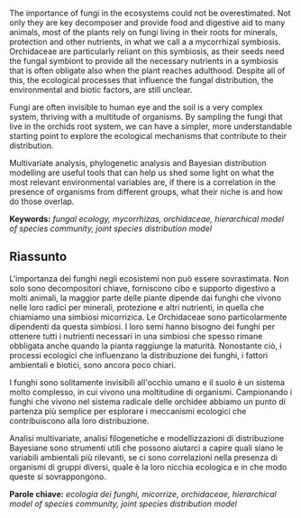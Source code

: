 The importance of fungi in the ecosystems could not be overestimated. Not only they are key decomposer and provide food and digestive aid to many animals, most of the plants rely on fungi living in their roots for minerals, protection and other nutrients, in what we call a a mycorrhizal symbiosis. Orchidaceae are particularly reliant on this symbiosis, as their seeds need the fungal symbiont to provide all the necessary nutrients in a symbiosis that is often obligate also when the plant reaches adulthood. Despite all of this, the ecological processes that influence the fungal distribution, the environmental and biotic factors, are still unclear.

Fungi are often invisible to human eye and the soil is a very complex system, thriving with a multitude of organisms. By sampling the fungi that live in the orchids root system, we can have a simpler, more understandable starting point to explore the ecological mechanisms that contribute to their distribution.

Multivariate analysis, phylogenetic analysis and Bayesian distribution modelling are useful tools that can help us shed some light on what the most relevant environmental variables are, if there is a correlation in the presence of organisms from different groups, what their niche is and how do those overlap.

**Keywords:** *fungal ecology, mycorrhizas, orchidaceae, hierarchical  model of species community, joint species distribution model*

## Riassunto

L'importanza dei funghi negli ecosistemi non può essere sovrastimata. Non solo sono decompositori chiave, forniscono cibo e supporto digestivo a molti animali, la maggior parte delle piante dipende dai funghi che vivono nelle loro radici per minerali, protezione e altri nutrienti, in quella che chiamiamo una simbiosi micorrizica. Le Orchidaceae sono particolarmente dipendenti da questa simbiosi. I loro semi hanno bisogno dei funghi per ottenere tutti i nutrienti necessari in una simbiosi che spesso rimane obbligata anche quando la pianta raggiunge la maturità. Nonostante ciò, i processi ecologici che influenzano la distribuzione dei funghi, i fattori ambientali e biotici, sono ancora poco chiari.

I funghi sono solitamente invisibili all'occhio umano e il suolo è un sistema molto complesso, in cui vivono una moltitudine di organismi. Campionando i funghi che vivono nel sistema radicale delle orchidee abbiamo un punto di partenza più semplice per esplorare i meccanismi ecologici che contribuiscono alla loro distribuzione.

Analisi multivariate, analisi filogenetiche e modellizzazioni di distribuzione Bayesiane sono strumenti utili che possono aiutarci a capire quali siano le variabili ambientali più rilevanti, se ci sono correlazioni nella presenza di organismi di gruppi diversi, quale è la loro nicchia ecologica e in che modo queste si sovrappongono.

**Parole chiave:** *ecologia dei funghi, micorrize, orchidaceae, hierarchical  model of species community, joint species distribution model*